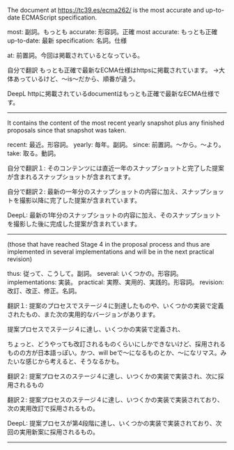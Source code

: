 The document at https://tc39.es/ecma262/ is the most accurate and up-to-date ECMAScript specification.

most: 副詞。もっとも
accurate: 形容詞。正確
most accurate: もっとも正確
up-to-date: 最新
specification: 名詞。仕様

at: 前置詞。今回は掲載されているとなっている。

自分で翻訳
もっとも正確で最新なECMA仕様はhttpsに掲載されています。
→大体あっているけど、〜is〜だから、順番が違う。

DeepL
httpに掲載されているdocumentはもっとも正確で最新なECMA仕様です。


---


It contains the content of the most recent yearly snapshot plus any finished proposals since that snapshot was taken.

recent: 最近。形容詞。
yearly: 毎年。副詞。
since: 前置詞。〜から。〜より。
take: 取る。動詞。

自分で翻訳１: そのコンテンツには直近一年のスナップショットと完了した提案が含まれるスナップショットが含まれてます。

自分で翻訳２: 最新の一年分のスナップショットの内容に加え、スナップショットを撮影以降に完了した提案が含まれています。

DeepL: 最新の1年分のスナップショットの内容に加え、そのスナップショットを撮影した後に完成した提案が含まれています。

---

(those that have reached Stage 4 in the proposal process and thus are implemented in several implementations and will be in the next practical revision)

thus: 従って、こうして。副詞。
several: いくつかの。形容詞。
implementations: 実装。
practical: 実際、実用的、実践的。形容詞。
revision: 改訂、改正、修正。名詞。

翻訳１: 提案のプロセスでステージ４に到達したものや、いくつかの実装で定義されたもの、また次の実用的なバージョンがあります。

提案プロセスでステージ４に達し、いくつかの実装で定義され、

ちょっと、どうやっても改訂されるものくらいにしかできないけど、採用されるものの方が日本語っぽい。かつ、will beで〜になるものとか、〜になリマス。みたいな感じから考えると、そうなるかも。

翻訳２: 提案プロセスのステージ４に達し、いつくかの実装で実装され、次に採用されるもの

翻訳２: 提案プロセスのステージ４に達し、いつくかの実装で実装されており、次の実用改訂で採用されるもの。

DeepL: 提案プロセスが第4段階に達し、いくつかの実装で実装されており、次回の実用新案に採用されるもの。

---